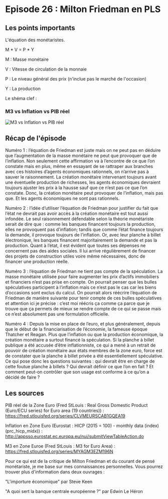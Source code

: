 # Episode 26 : Milton Friedman en PLS

## Les points importants

L'équation des monétaristes.

M * V = P * Y

M : Masse monétaire

V : Vitesse de circulation de la monnaie

P : Le niveau général des prix (n'inclue pas le marché de l'occasion)

Y : La production

Le shéma clef :

### M3 vs Inflation vs PIB réel

![M3 vs Inflation vs PIB réel](./images/Eps26_m3_Inflation_PIB_réel.png "M3 vs Inflation vs PIB réel")


## Récap de l'épisode

Numéro 1 : l’équation de Friedman est juste mais on ne peut pas en déduire que l’augmentation de la masse monétaire ne peut que provoquer que de l’inflation. Non seulement cette affirmation va à l’encontre de ce que l’on constate mais en plus, même en essayant de se rattraper aux branches avec ces histoires d’agents économiques rationnels, on n’arrive pas à sauver le raisonnement. La création monétaire intervenant toujours avant une éventuelle production de richesses, les agents économiques devraient toujours ajuster les prix à la hausse sauf que ce n’est pas ce que l’on constate. Donc, la création monétaire peut provoquer de l’inflation, mais pas que. Et les agents économiques ne sont pas rationnels.

Numéro 2 : l’idée d’utiliser l’équation de Friedman pour justifier du fait que l’état ne devrait pas avoir accès à la création monétaire est tout aussi infondée. Le seul raisonnement défendable selon la théorie monétariste serait de dire que : comme les banques financent toujours la production, elles ne provoquent pas d’inflation; tandis que comme l’état finance toujours la demande, il provoque toujours de l’inflation. Or, avec leur planche à billet électronique, les banques financent majoritairement la demande et pas la production. Quant à l’état, il est évident que toutes ses dépenses ne concernent pas des aides sociales. Il lui arrive régulièrement de financer des projets de construction utiles voire même nécessaires, donc de financer une production réelle.

Numéro 3 : l’équation de Friedman ne tient pas compte de la spéculation. La masse monétaire utilisée pour faire augmenter les prix d’actifs immobiliers et financiers n’est pas prise en compte. On pourrait penser que les bulles spéculatives participent à l‘inflation mais ce n’est pas le cas car les biens d’occasions sont exclus du calcul. On pourrait alors réécrire l’équation de Friedman de manière suivante pour tenir compte de ces bulles spéculatives et attention ici je précise : c’est moi réécris ça comme ça parce que je trouve que ça permets de mieux se rendre compte de ce qui se passe mais ce n’est absolument pas une formulation officielle.

Numéro 4 : Depuis la mise en place de l’euro, et plus généralement, depuis que le début de la financiarisation de l’économie, la fameuse époque Thatcher et Reagan. Plus que l’inflation ou que la production économique, la création monétaire a surtout financé la spéculation. Si la planche à billet publique a été accusée d’être inflationniste, ce qui a mené à un retrait de pouvoir de création monétaire aux états membres de la zone euro, force est de constater que la planche à billet privée a été essentiellement spéculative. Ce qui pose donc les questions suivantes : qui devrait être en charge de cette foutue planche à billets ? Qui devrait définir ce que l’on en fait ? Et comment peut-on contrôler que son usage est conforme à ce qu’on a décidé de faire ?


## Les sources

PIB réel de la Zone Euro (Fred StLouis : Real Gross Domestic Product (Euro/ECU series) for Euro area (19 countries)) : https://fred.stlouisfed.org/series/CLVMEURSCAB1GQEA19

Inflation en Zone Euro (Eurostat : HICP (2015 = 100) - monthly data (index) (prc_hicp_midx)) : http://appsso.eurostat.ec.europa.eu/nui/submitViewTableAction.do

M3 en Zone Euroe (Fred StLouis : M3 for Euro Area) : https://fred.stlouisfed.org/series/MYAGM3EZM196N

Pour ce qui est de la critique de Milton Friedman et du courant de pensé monétariste, je me base sur mes connaissances personnelles. Vous pourrez trouver plus d'information dans deux ouvrages :

"L'importure économique" par Steve Keen

"A quoi sert la banque centrale européenne ?" par Edwin Le Héron
